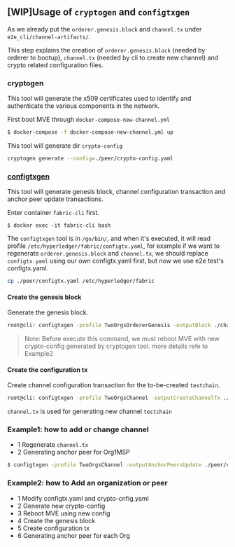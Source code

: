 ## [WIP]Usage of `cryptogen` and `configtxgen`

As we already put the `orderer.genesis.block` and `channel.tx` under `e2e_cli/channel-artifacts/`.

This step explains the creation of `orderer.genesis.block` (needed by orderer to bootup), `channel.tx` (needed by cli to create new channel) and crypto related configuration files.

### cryptogen

This tool will generate the x509 certificates used to identify and authenticate the various components in the network.

First boot MVE through `docker-compose-new-channel.yml`
```bash
$ docker-compose -f docker-compose-new-channel.yml up
```

This tool will generate dir `crypto-config`
```bash
cryptogen generate --config=./peer/crypto-config.yaml
```

### [configtxgen](http://hyperledger-fabric.readthedocs.io/en/latest/configtxgen.html?highlight=crypto#)

This tool will generate genesis block, channel configuration transaction and anchor peer update transactions.

Enter container `fabric-cli` first.
```
$ docker exec -it fabric-cli bash
```

The `configtxgen` tool is in `/go/bin/`, and when it's executed, 
it will read profile `/etc/hyperledger/fabric/configtx.yaml`, 
for example if we want to regenerate `orderer.genesis.block` and `channel.tx`, we should
replace `configtx.yaml` using our own configtx.yaml first, but now we use e2e test's configtx.yaml.

```bash
cp ./peer/configtx.yaml /etc/hyperledger/fabric
```

#### Create the genesis block

Generate the genesis block.

```bash
root@cli: configtxgen -profile TwoOrgsOrdererGenesis -outputBlock ./channel-artifacts/orderer.genesis.block
```
> Note: Before execute this command, we must reboot MVE with new crypto-config generated by cryptogen tool.
> more details refe to Example2

#### Create the configuration tx
Create channel configuration transaction for the to-be-created `testchain`.
```bash
root@cli: configtxgen -profile TwoOrgsChannel -outputCreateChannelTx ./peer/channel-artifacts/channel.tx -channelID testchain
```
`channel.tx` is used for generating new channel `testchain`


### Example1: how to add or change channel

* 1 Regenerate `channel.tx`
* 2 Generating anchor peer for Org1MSP
```bash
$ configtxgen -profile TwoOrgsChannel -outputAnchorPeersUpdate ./peer/channel-artifacts/Org1MSPanchors.tx -channelID testchain -asOrg Org1MSP
```

### Example2: how to Add an organization or peer

* 1 Modify configtx.yaml and crypto-cnfig.yaml
* 2 Generate new crypto-config 
* 3 Reboot MVE using new config
* 4 Create the genesis block
* 5 Create configuration tx
* 6 Generating anchor peer for each Org